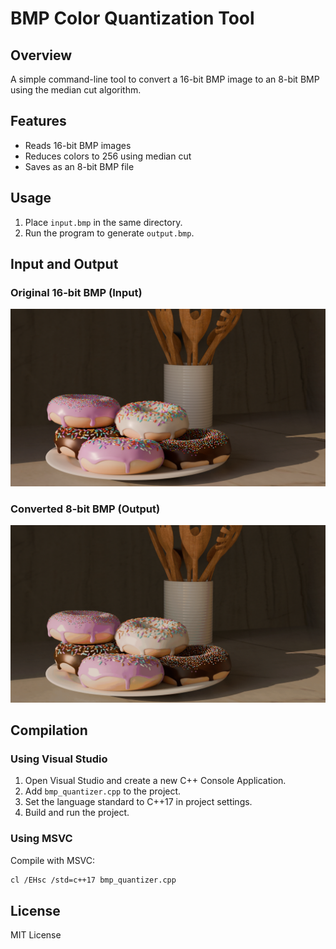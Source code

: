 # BMP Color Quantization Tool

## Overview
A simple command-line tool to convert a 16-bit BMP image to an 8-bit BMP using the median cut algorithm.

## Features
- Reads 16-bit BMP images
- Reduces colors to 256 using median cut
- Saves as an 8-bit BMP file

## Usage
1. Place `input.bmp` in the same directory.
2. Run the program to generate `output.bmp`.

## Input and Output
### Original 16-bit BMP (Input)
![Input Image](input.png)

### Converted 8-bit BMP (Output)
![Output Image](output.png)

## Compilation

### Using Visual Studio
1. Open Visual Studio and create a new C++ Console Application.
2. Add `bmp_quantizer.cpp` to the project.
3. Set the language standard to C++17 in project settings.
4. Build and run the project.

### Using MSVC
Compile with MSVC:
```sh
cl /EHsc /std=c++17 bmp_quantizer.cpp
```

## License
MIT License

